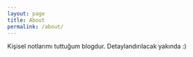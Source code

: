 ```yaml
---
layout: page
title: About
permalink: /about/
---
```



Kişisel notlarımı tuttuğum blogdur.
Detaylandırılacak yakında :)


